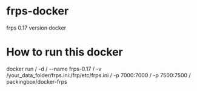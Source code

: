 # frps-docker
frps 0.17 version docker

# How to run this docker

docker run /
    -d /
    --name frps-0.17 /
    -v /your_data_folder/frps.ini:/frp/etc/frps.ini /
    -p 7000:7000 /
    -p 7500:7500 /
    packingbox/docker-frps
